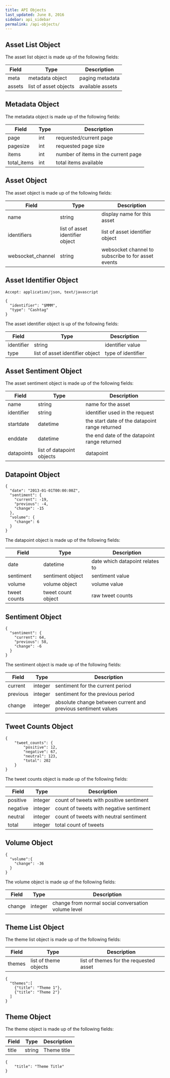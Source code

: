 ```yaml
---
title: API Objects
last_updated: June 8, 2016
sidebar: api_sidebar
permalink: /api-objects/
---
```



## Asset List Object

The asset list object is made up of the following fields:

<table>
  <thead><tr><th>Field</th><th>Type</th><th>Description</th></tr></thead>
  <tbody>
    <tr><td>meta</td><td>metadata object</td><td>paging metadata</td></tr>
    <tr><td>assets</td><td>list of asset objects</td><td>available assets</td></tr>
  </tbody>
</table>


## Metadata Object
The metadata object is made up of the following fields:

<table>
  <thead><tr><th>Field</th><th>Type</th><th>Description</th></tr></thead>
  <tbody>
    <tr><td>page</td><td>int</td><td>requested/current page</td></tr>
    <tr><td>pagesize</td><td>int</td><td>requested page size</td></tr>
    <tr><td>items</td><td>int</td><td>number of items in the current page</td></tr>
    <tr><td>total_items</td><td>int</td><td>total items available</td></tr>
  </tbody>
</table>

## Asset Object
The asset object is made up of the following fields:


<table>
  <thead><tr><th>Field</th><th>Type</th><th>Description</th></tr></thead>
  <tbody>
    <tr><td>name</td><td>string</td><td>display name for this asset</td></tr>
    <tr><td>identifiers</td><td>list of asset identifier object</td><td>list of asset identifier object</td></tr>
    <tr><td>websocket_channel</td><td>string</td><td>websocket channel to subscribe to for asset events</td></tr>
  </tbody>
</table>


## Asset Identifier Object


`Accept: application/json, text/javascript`

```
{
  "identifier": "$MMM", 
  "type": "Cashtag"
}
```


The asset identifier object is up of the following fields:

<table>
  <thead><tr><th>Field</th><th>Type</th><th>Description</th></tr></thead>
  <tbody>
    <tr><td>identifier</td><td>string</td><td>identifier value</td></tr>
    <tr><td>type</td><td>list of asset identifier object</td><td>type of identifier</td></tr>
  </tbody>
</table>

## Asset Sentiment Object

The asset sentiment object is made up of the following fields:

<table>
  <thead><tr><th>Field</th><th>Type</th><th>Description</th></tr></thead>
  <tbody>
    <tr><td>name</td><td>string</td><td>name for the asset</td></tr>
    <tr><td>identifier</td><td>string</td><td>identifier used in the request</td></tr>
    <tr><td>startdate</td><td>datetime</td><td>the start date of the datapoint range returned</td></tr>
    <tr><td>enddate</td><td>datetime</td><td>the end date of the datapoint range returned</td></tr>
    <tr><td>datapoints</td><td>list of datapoint objects</td><td>datapoint</td></tr>
  </tbody>
</table>


## Datapoint Object
```
{
  "date": "2013-01-01T00:00:00Z",
  "sentiment": {
    "current": -19,
    "previous": -4,
    "change": -15
  },
  "volume": {
    "change": 6
  }
}
```


The datapoint object is made up of the following fields:

<table>
  <thead><tr><th>Field</th><th>Type</th><th>Description</th></tr></thead>
  <tbody>
    <tr><td>date</td><td>datetime</td><td>date which datapoint relates to</td></tr>
    <tr><td>sentiment</td><td>sentiment object</td><td>sentiment value</td></tr>
    <tr><td>volume</td><td>volume object</td><td>volume value</td></tr>    
    <tr><td>tweet counts</td><td>tweet count object</td><td>raw tweet counts</td></tr>    
  </tbody>
</table>


## Sentiment Object
```
{
  "sentiment": {
    "current": 64,
    "previous": 58,
    "change": -6
  }
}
```

The sentiment object is made up of the following fields:

<table>
  <thead><tr><th>Field</th><th>Type</th><th>Description</th></tr></thead>
  <tbody>
    <tr><td>current</td><td>integer</td><td>sentiment for the current period</td></tr>
    <tr><td>previous</td><td>integer</td><td>sentiment for the previous period</td></tr>
    <tr><td>change</td><td>integer</td><td>absolute change between current and previous sentiment values</td></tr>
  </tbody>
</table>


## Tweet Counts Object
```
{
    "tweet_counts": {
        "positive": 12,
        "negative": 67,
        "neutral": 123,
        "total": 202
    }
}
```

The tweet counts object is made up of the following fields:


<table>
  <thead><tr><th>Field</th><th>Type</th><th>Description</th></tr></thead>
  <tbody>
    <tr><td>positive</td><td>integer</td><td>count of tweets with positive sentiment</td></tr>
    <tr><td>negative</td><td>integer</td><td>count of tweets with negative sentiment</td></tr>
    <tr><td>neutral</td><td>integer</td><td>count of tweets with neutral sentiment</td></tr>
    <tr><td>total</td><td>integer</td><td>total count of tweets</td></tr>
  </tbody>
</table>


## Volume Object

```
{
  "volume":{
    "change": -36
  }
}
```



The volume object is made up of the following fields:

<table>
  <thead><tr><th>Field</th><th>Type</th><th>Description</th></tr></thead>
  <tbody>
    <tr><td>change</td><td>integer</td><td>change from normal social conversation volume level</td></tr>    
  </tbody>
</table>




## Theme List Object

The theme list object is made up of the following fields:

<table>
  <thead><tr><th>Field</th><th>Type</th><th>Description</th></tr></thead>
  <tbody>
    <tr><td>themes</td><td>list of theme objects</td><td>list of themes for the requested asset</td></tr>
  </tbody>
</table>

```
{
  "themes":[
    {"title": "Theme 1"},
    {"title": "Theme 2"}
  ]
}
```




## Theme Object

The theme object is made up of the following fields:

<table>
  <thead><tr><th>Field</th><th>Type</th><th>Description</th></tr></thead>
  <tbody>
    <tr><td>title</td><td>string</td><td>Theme title</td></tr>
  </tbody>
</table>

```
{
    "title": "Theme Title"
}
```